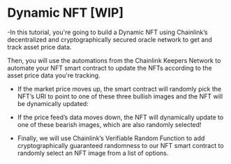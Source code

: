 # Dynamic NFT [WIP]

-In this tutorial, you're going to build a Dynamic NFT using Chainlink’s decentralized and cryptographically secured oracle network to get and track asset price data.

Then, you will use the automations from the Chainlink Keepers Network to automate your NFT smart contract to update the NFTs according to the asset price data you're tracking.

- If the market price moves up, the smart contract will randomly pick the NFT’s URI to point to one of these three bullish images and the NFT will be dynamically updated:

- If the price feed’s data moves down, the NFT will dynamically update to one of these bearish images, which are also randomly selected!

- Finally, we will use Chainlink’s Verifiable Random Function to add cryptographically guaranteed randomness to our NFT smart contract to randomly select an NFT image from a list of options.

